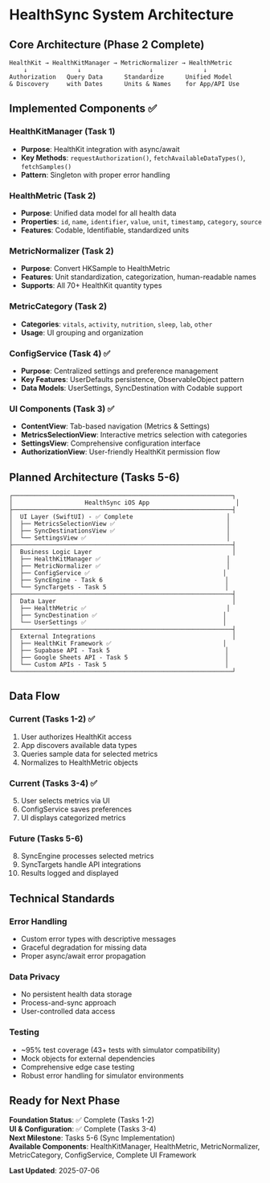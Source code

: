 # HealthSync System Architecture

## Core Architecture (Phase 2 Complete)

```
HealthKit → HealthKitManager → MetricNormalizer → HealthMetric
    ↓              ↓                   ↓              ↓
Authorization   Query Data      Standardize      Unified Model
& Discovery     with Dates      Units & Names    for App/API Use
```

## Implemented Components ✅

### HealthKitManager (Task 1)
- **Purpose**: HealthKit integration with async/await
- **Key Methods**: `requestAuthorization()`, `fetchAvailableDataTypes()`, `fetchSamples()`
- **Pattern**: Singleton with proper error handling

### HealthMetric (Task 2)
- **Purpose**: Unified data model for all health data
- **Properties**: `id`, `name`, `identifier`, `value`, `unit`, `timestamp`, `category`, `source`
- **Features**: Codable, Identifiable, standardized units

### MetricNormalizer (Task 2)
- **Purpose**: Convert HKSample to HealthMetric
- **Features**: Unit standardization, categorization, human-readable names
- **Supports**: All 70+ HealthKit quantity types

### MetricCategory (Task 2)
- **Categories**: `vitals`, `activity`, `nutrition`, `sleep`, `lab`, `other`
- **Usage**: UI grouping and organization

### ConfigService (Task 4) ✅
- **Purpose**: Centralized settings and preference management
- **Key Features**: UserDefaults persistence, ObservableObject pattern
- **Data Models**: UserSettings, SyncDestination with Codable support

### UI Components (Task 3) ✅
- **ContentView**: Tab-based navigation (Metrics & Settings)
- **MetricsSelectionView**: Interactive metrics selection with categories
- **SettingsView**: Comprehensive configuration interface
- **AuthorizationView**: User-friendly HealthKit permission flow

## Planned Architecture (Tasks 5-6)

```
┌─────────────────────────────────────────────────────────────┐
│                    HealthSync iOS App                        │
├─────────────────────────────────────────────────────────────┤
│  UI Layer (SwiftUI) - ✅ Complete                          │
│  ├── MetricsSelectionView ✅                               │
│  ├── SyncDestinationsView ✅                               │
│  └── SettingsView ✅                                       │
├─────────────────────────────────────────────────────────────┤
│  Business Logic Layer                                       │
│  ├── HealthKitManager ✅                                   │
│  ├── MetricNormalizer ✅                                   │
│  ├── ConfigService ✅                                     │
│  ├── SyncEngine - Task 6                                  │
│  └── SyncTargets - Task 5                                 │
├─────────────────────────────────────────────────────────────┤
│  Data Layer                                                 │
│  ├── HealthMetric ✅                                       │
│  ├── SyncDestination ✅                                   │
│  └── UserSettings ✅                                      │
├─────────────────────────────────────────────────────────────┤
│  External Integrations                                      │
│  ├── HealthKit Framework ✅                               │
│  ├── Supabase API - Task 5                                │
│  ├── Google Sheets API - Task 5                           │
│  └── Custom APIs - Task 5                                 │
└─────────────────────────────────────────────────────────────┘
```

## Data Flow

### Current (Tasks 1-2) ✅
1. User authorizes HealthKit access
2. App discovers available data types
3. Queries sample data for selected metrics
4. Normalizes to HealthMetric objects

### Current (Tasks 3-4) ✅
5. User selects metrics via UI
6. ConfigService saves preferences
7. UI displays categorized metrics

### Future (Tasks 5-6)
8. SyncEngine processes selected metrics
9. SyncTargets handle API integrations
10. Results logged and displayed

## Technical Standards

### Error Handling
- Custom error types with descriptive messages
- Graceful degradation for missing data
- Proper async/await error propagation

### Data Privacy
- No persistent health data storage
- Process-and-sync approach
- User-controlled data access

### Testing
- ~95% test coverage (43+ tests with simulator compatibility)
- Mock objects for external dependencies
- Comprehensive edge case testing
- Robust error handling for simulator environments

## Ready for Next Phase
**Foundation Status**: ✅ Complete (Tasks 1-2)  
**UI & Configuration**: ✅ Complete (Tasks 3-4)  
**Next Milestone**: Tasks 5-6 (Sync Implementation)  
**Available Components**: HealthKitManager, HealthMetric, MetricNormalizer, MetricCategory, ConfigService, Complete UI Framework

**Last Updated**: 2025-07-06